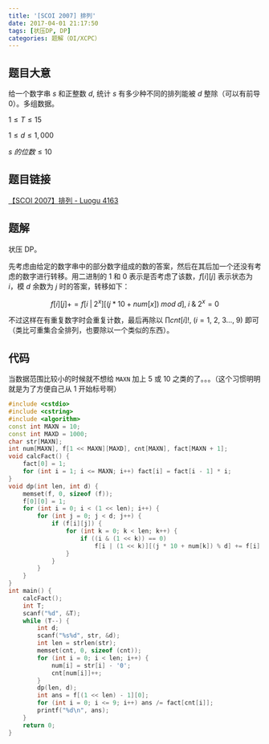 ```yaml
---
title: '[SCOI 2007] 排列'
date: 2017-04-01 21:17:50
tags: [状压DP, DP]
categories: 题解（OI/XCPC）
---
```


## 题目大意

给一个数字串 $s$ 和正整数 $d$, 统计 $s$ 有多少种不同的排列能被 $d$ 整除（可以有前导 $0$）。多组数据。

$1 \leqslant T \leqslant 15$

$1 \leqslant d \leqslant 1,000$

$s \ 的位数 \leqslant 10$

## 题目链接

[【SCOI 2007】排列 - Luogu 4163](https://www.luogu.com.cn/problem/P4163)

<!-- more -->

## 题解

状压 DP。

先考虑由给定的数字串中的部分数字组成的数的答案，然后在其后加一个还没有考虑的数字进行转移。用二进制的 $1$ 和 $0$ 表示是否考虑了该数，$f[i][j]$ 表示状态为 $i$，模 $d$ 余数为 $j$ 时的答案，转移如下：

$$f[i][j] += f[i \; | \; 2^x][(j * 10 + num[x]) \; mod \; d], \; i \;  \& \; 2^x = 0$$

不过这样在有重复数字时会重复计数，最后再除以 $\prod cnt[i]!, \; (i = 1, \ 2, \ 3 \dots, \; 9)$ 即可（类比可重集合全排列，也要除以一个类似的东西）。

## 代码

当数据范围比较小的时候就不想给 `MAXN` 加上 $5$ 或 $10$ 之类的了。。。（这个习惯明明就是为了方便自己从 $1$ 开始标号啊）

```c++
#include <cstdio>
#include <cstring>
#include <algorithm>
const int MAXN = 10;
const int MAXD = 1000;
char str[MAXN];
int num[MAXN], f[1 << MAXN][MAXD], cnt[MAXN], fact[MAXN + 1];
void calcFact() {
	fact[0] = 1;
	for (int i = 1; i <= MAXN; i++) fact[i] = fact[i - 1] * i;
}
void dp(int len, int d) {
	memset(f, 0, sizeof (f));
	f[0][0] = 1;
	for (int i = 0; i < (1 << len); i++) {
		for (int j = 0; j < d; j++) {
			if (f[i][j]) {
				for (int k = 0; k < len; k++) {
					if ((i & (1 << k)) == 0)
						f[i | (1 << k)][(j * 10 + num[k]) % d] += f[i][j];
				}
			}
		}
	}
}
int main() {
	calcFact();
	int T;
	scanf("%d", &T);
	while (T--) {
		int d;
		scanf("%s%d", str, &d);
		int len = strlen(str);
		memset(cnt, 0, sizeof (cnt));
		for (int i = 0; i < len; i++) {
			num[i] = str[i] - '0';
			cnt[num[i]]++;
		}
		dp(len, d);
		int ans = f[(1 << len) - 1][0];
		for (int i = 0; i <= 9; i++) ans /= fact[cnt[i]];
		printf("%d\n", ans);
	}
	return 0;
}
```